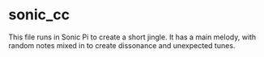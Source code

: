 # sonic_cc

This file runs in Sonic Pi to create a short jingle. It has a main melody, with random notes mixed in to create dissonance and unexpected tunes.
